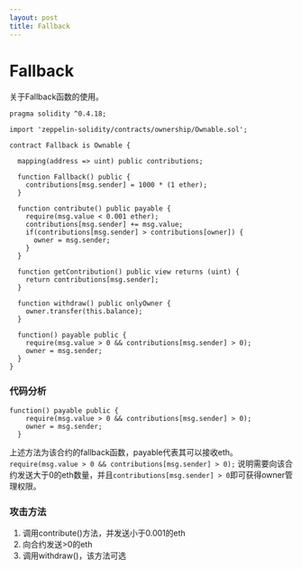 ```yaml
---
layout: post
title: Fallback
---
```


# Fallback
关于Fallback函数的使用。
```solidity
pragma solidity ^0.4.18;

import 'zeppelin-solidity/contracts/ownership/Ownable.sol';

contract Fallback is Ownable {

  mapping(address => uint) public contributions;

  function Fallback() public {
    contributions[msg.sender] = 1000 * (1 ether);
  }

  function contribute() public payable {
    require(msg.value < 0.001 ether);
    contributions[msg.sender] += msg.value;
    if(contributions[msg.sender] > contributions[owner]) {
      owner = msg.sender;
    }
  }

  function getContribution() public view returns (uint) {
    return contributions[msg.sender];
  }

  function withdraw() public onlyOwner {
    owner.transfer(this.balance);
  }

  function() payable public {
    require(msg.value > 0 && contributions[msg.sender] > 0);
    owner = msg.sender;
  }
}
```

### 代码分析
```solidity
function() payable public {
    require(msg.value > 0 && contributions[msg.sender] > 0);
    owner = msg.sender;
  }
```
上述方法为该合约的fallback函数，payable代表其可以接收eth。`require(msg.value > 0 && contributions[msg.sender] > 0);`
说明需要向该合约发送大于0的eth数量，并且`contributions[msg.sender] > 0`即可获得owner管理权限。

### 攻击方法
1. 调用contribute()方法，并发送小于0.001的eth
2. 向合约发送>0的eth
3. 调用withdraw()，该方法可选